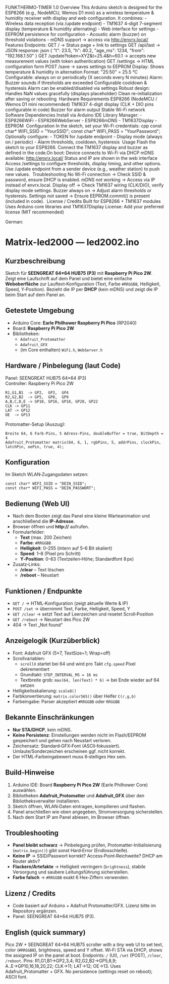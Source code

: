 FUNKTHERMO-TIMER 1.0 
Overview 
This Arduino sketch is designed for the ESP8266 (e.g., NodeMCU, Wemos D1 mini) as a wireless temperature & humidity receiver with display
and web configuration. 
It combines: - Wireless data reception (via /update endpoint) - TM1637 4-digit 7-segment display (temperature & humidity alternating) - Web
interface for settings - EEPROM persistence for configuration - Acoustic alarm (buzzer) on threshold violations - mDNS support → access via
http://envrx.local/ 
 Features 
Endpoints: 
GET / → Status page + link to settings
GET /api/last → JSON response:
json { "t": 23.5, "h": 40.2, "age_ms": 1234, "from": "192.168.1.50" } 
GET /update?token=XYZ&t=25.4&h=60.1 → accepts new measurement values (with token authentication)
GET /settings → HTML configuration form
POST /save → saves settings to EEPROM
Display: 
Shows temperature & humidity in alternation
Format: "25:50" = 25.5 °C
Configurable: always on or periodically (X seconds every N minutes)
Alarm: 
Buzzer sounds if thresholds are exceeded
Configurable cooldown & hysteresis
Alarm can be enabled/disabled via settings
Robust design: 
Handles NaN values gracefully (displays placeholder)
Clean re-initialization after saving or rebooting 
 Hardware Requirements 
ESP8266 (NodeMCU / Wemos D1 mini recommended)
TM1637 4-digit display (CLK + DIO pins configurable in code)
Buzzer for alarm output
Stable Wi-Fi network 
 Software Dependencies 
Install via Arduino IDE Library Manager: - ESP8266WiFi - ESP8266WebServer - ESP8266mDNS - TM1637Display - EEPROM 
 Configuration 
In the sketch, set your Wi-Fi credentials: cpp const char* WIFI_SSID = "YourSSID"; const char* WIFI_PASS = "YourPassword"; 
Optionally configure: - TOKEN for /update endpoint - Display mode (always on / periodic) - Alarm thresholds, cooldown, hysteresis 
 Usage 
Flash the sketch to your ESP8266.
Connect the TM1637 display and buzzer as defined in the code.On boot: 
Device connects to Wi-Fi via DHCP
mDNS available: http://envrx.local/
Status and IP are shown in the web interface
Access /settings to configure thresholds, display timing, and other options.
Use /update endpoint from a sender device (e.g., weather station) to push new values. 
 Troubleshooting 
No Wi-Fi connection → Check SSID & password, ensure DHCP is enabled.
mDNS not working → Access via IP instead of envrx.local.
Display off → Check TM1637 wiring (CLK/DIO), verify display mode settings.
Buzzer always on → Adjust alarm thresholds or hysteresis.
Settings not saved → Ensure EEPROM.commit() is present (included in code). 
 License / Credits 
Built for ESP8266 + TM1637 modules
Uses Arduino core libraries and TM1637Display
License: Add your preferred license (MIT recommended)





German:

Matrix-led2000 — led2002.ino
============================

Kurzbeschreibung
----------------
Sketch für **SEENGREAT 64×64 HUB75 (P3)** mit **Raspberry Pi Pico 2W**. 
Zeigt eine Laufschrift auf dem Panel und bietet eine einfache **Weboberfläche**
zur Lauftext‑Konfiguration (Text, Farbe `#RRGGBB`, Helligkeit, Speed, Y‑Position).
Bezieht die IP per **DHCP** (kein mDNS) und zeigt die IP beim Start auf dem Panel an.

Getestete Umgebung
------------------
- Arduino Core: **Earle Philhower Raspberry Pi Pico** (RP2040)  
- Board: **Raspberry Pi Pico 2W**
- Bibliotheken:
  - `Adafruit_Protomatter`
  - `Adafruit_GFX`
  - (im Core enthalten) `WiFi.h`, `WebServer.h`

Hardware / Pinbelegung (laut Code)
----------------------------------
Panel: SEENGREAT HUB75 64×64 (P3)  
Controller: Raspberry Pi Pico 2W

```
R1,G1,B1  -> GP2,  GP3,  GP4
R2,G2,B2  -> GP5,  GP8,  GP9
A,B,C,D,E -> GP10, GP16, GP18, GP20, GP22
CLK -> GP11
LAT -> GP12
OE  -> GP13
```

Protomatter-Setup (Auszug):
```
Breite 64, 6 Farb-Pins, 5 Adress-Pins, doubleBuffer = true, BitDepth = 4
Adafruit_Protomatter matrix(64, 6, 1, rgbPins, 5, addrPins, clockPin, latchPin, oePin, true, 4);
```

Konfiguration
-------------
Im Sketch WLAN‑Zugangsdaten setzen:
```
const char* WIFI_SSID = "DEIN_SSID";
const char* WIFI_PASS = "DEIN_PASSWORT";
```

Bedienung (Web UI)
------------------
- Nach dem Booten zeigt das Panel eine kleine Warteanimation und anschließend die **IP‑Adresse**.
- Browser öffnen und **http://<IP>** aufrufen.
- Formularfelder:
  - **Text** (max. 200 Zeichen)
  - **Farbe**: `#RRGGBB`
  - **Helligkeit**: 0–255 (intern auf 5–6 Bit skaliert)
  - **Speed**: 1–8 (Pixel pro Schritt)
  - **Y‑Position**: 0–63 (Textzeilen‑Höhe; Standardfont 8 px)
- Zusatz‑Links:
  - **/clear** – Text löschen
  - **/reboot** – Neustart

Funktionen / Endpunkte
----------------------
- `GET /` → HTML‑Konfiguration (zeigt aktuelle Werte & IP)
- `POST /set` → übernimmt Text, Farbe, Helligkeit, Speed, Y
- `GET /clear` → setzt Text auf Leerzeichen und resetet Scroll‑Position
- `GET /reboot` → Neustart des Pico 2W
- 404 → Text „Not found“

Anzeigelogik (Kurzüberblick)
----------------------------
- Font: Adafruit GFX (5×7, TextSize=1; Wrap=off)
- Scrollvariablen:
  - `scrollX` startet bei 64 und wird pro Takt `cfg.speed` Pixel dekrementiert
  - Grundtakt: `STEP_INTERVAL_MS = 16 ms`
  - Textbreite grob: `max(64, len(Text) * 6)` → bei Ende wieder auf 64 setzen
- Helligkeitsskalierung: `scale8()`
- Farbkonvertierung: `matrix.color565()` über Helfer `C(r,g,b)`
- Farbeingabe: Parser akzeptiert `#RRGGBB` oder `RRGGBB`

Bekannte Einschränkungen
------------------------
- **Nur STA/DHCP**, kein mDNS.
- **Keine Persistenz**: Einstellungen werden nicht im Flash/EEPROM gespeichert und gehen nach Neustart verloren.
- Zeichensatz: Standard‑GFX‑Font (ASCII‑fokussiert). Umlaute/Sonderzeichen erscheinen ggf. nicht korrekt.
- Der HTML‑Farbeingabewert muss 6‑stelliges Hex sein.

Build‑Hinweise
--------------
1. Arduino IDE: Board **Raspberry Pi Pico 2W** (Earle Philhower Core) auswählen.
2. Bibliotheken **Adafruit_Protomatter** und **Adafruit_GFX** über den Bibliotheksverwalter installieren.
3. Sketch öffnen, WLAN‑Daten eintragen, kompilieren und flashen.
4. Panel anschließen wie oben angegeben, Stromversorgung sicherstellen.
5. Nach dem Start IP am Panel ablesen, im Browser öffnen.

Troubleshooting
---------------
- **Panel bleibt schwarz** → Pinbelegung prüfen, Protomatter‑Initialisierung (`matrix.begin()`) gibt sonst Hard‑Error (Endlosschleife).
- **Keine IP** → SSID/Passwort korrekt? Access‑Point‑Reichweite? DHCP am Router aktiv?
- **Flackern/Artefakte** → Helligkeit verringern (`brightness`), stabile Versorgung und saubere Leitungsführung sicherstellen.
- **Farbe falsch** → `#RRGGBB` exakt 6 Hex‑Ziffern verwenden.

Lizenz / Credits
----------------
- Code basiert auf Arduino + Adafruit Protomatter/GFX. Lizenz bitte im Repository ergänzen.
- Panel: SEENGREAT 64×64 HUB75 (P3).

English (quick summary)
-----------------------
Pico 2W + SEENGREAT 64×64 HUB75 scroller with a tiny web UI to set text, color (`#RRGGBB`), brightness, speed and Y offset. 
Wi‑Fi STA via DHCP, shows the assigned IP on the panel at boot. Endpoints: `/` (UI), `/set` (POST), `/clear`, `/reboot`. 
Pins: R1,G1,B1→GP2,3,4; R2,G2,B2→GP5,8,9; A..E→GP10,16,18,20,22; CLK→11; LAT→12; OE→13. Uses Adafruit_Protomatter + GFX.
No persistence (settings reset on reboot); ASCII font.
